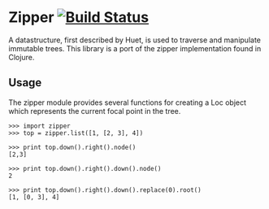 Zipper [![Build Status](https://travis-ci.org/trivio/zipper.png)](https://travis-ci.org/trivio/zipper)
======

A datastructure, first described by Huet, is used to traverse and 
manipulate immutable trees. This library is a port of the zipper
implementation found in Clojure.

Usage
-----

The zipper module provides several functions for creating a Loc object which
represents the current focal point in the tree.



```
>>> import zipper
>>> top = zipper.list([1, [2, 3], 4])

>>> print top.down().right().node()
[2,3]

>>> print top.down().right().down().node()
2

>>> print top.down().right().down().replace(0).root()
[1, [0, 3], 4]

```



